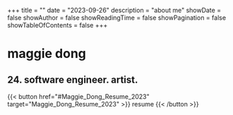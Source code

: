 +++
title = ""
date = "2023-09-26"
description = "about me"
showDate = false
showAuthor = false
showReadingTime = false
showPagination = false
showTableOfContents = false
+++

# maggie dong
## 24. software engineer. artist.
{{< button href="#Maggie_Dong_Resume_2023" target="Maggie_Dong_Resume_2023" >}}
resume
{{< /button >}}